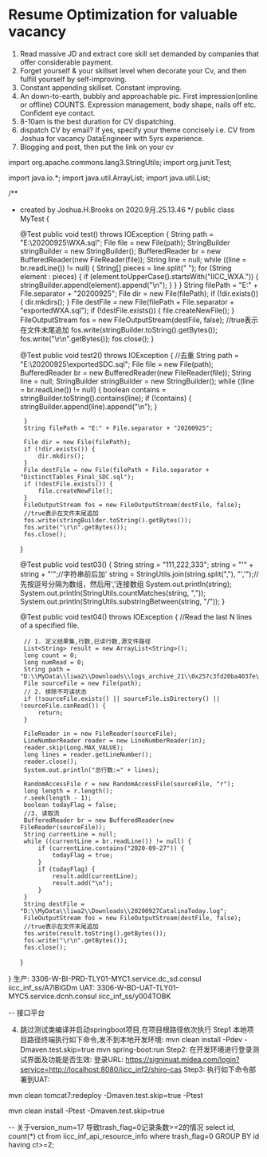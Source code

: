 # Resume Optimization for valuable vacancy 
<ol>
<li>Read massive JD and extract core skill set demanded by companies that offer considerable payment.</li>
<li>Forget yourself & your skillset level when decorate your Cv, and then fulfill yourself by self-improving.</li>
<li>Constant appending skillset. Constant improving.</li>
<li>An down-to-earth, bubbly and approachable pic. First impression(online or offline) COUNTS. Expression management, body shape, nails off etc. Confident eye contact.</li>
<li>8-10am is the best duration for CV dispatching.</li>
<li>dispatch CV by email? If yes, specify your theme concisely i.e. CV from Joshua for vacancy DataEngineer with 5yrs experience.</li>
<li>Blogging and post, then put the link on your cv</li>
</ol>

 

import org.apache.commons.lang3.StringUtils;
import org.junit.Test;

import java.io.*;
import java.util.ArrayList;
import java.util.List;

/**
 * created by Joshua.H.Brooks on 2020.9月.25.13.46
 */
public class MyTest {

    @Test
    public void test() throws IOException {
        String path = "E:\\20200925\\WXA.sql";
        File file = new File(path);
        StringBuilder stringBuilder = new StringBuilder();
        BufferedReader br = new BufferedReader(new FileReader(file));
        String line = null;
        while ((line = br.readLine()) != null) {
            String[] pieces = line.split(" ");
            for (String element : pieces) {
                if (element.toUpperCase().startsWith("IICC_WXA.")) {
                    stringBuilder.append(element).append("\n");
                }
            }
        }
        String filePath = "E:" + File.separator + "20200925";
        File dir = new File(filePath);
        if (!dir.exists()) {
            dir.mkdirs();
        }
        File destFile = new File(filePath + File.separator + "exportedWXA.sql");
        if (!destFile.exists()) {
            file.createNewFile();
        }
        FileOutputStream fos = new FileOutputStream(destFile, false);
        //true表示在文件末尾追加
        fos.write(stringBuilder.toString().getBytes());
        fos.write("\r\n".getBytes());
        fos.close();
    }

    @Test
    public void test2() throws IOException {
        //去重
        String path = "E:\\20200925\\exportedSDC.sql";
        File file = new File(path);
        BufferedReader br = new BufferedReader(new FileReader(file));
        String line = null;
        StringBuilder stringBuilder = new StringBuilder();
        while ((line = br.readLine()) != null) {
            boolean contains = stringBuilder.toString().contains(line);
            if (!contains) {
                stringBuilder.append(line).append("\n");
            }

        }
        String filePath = "E:" + File.separator + "20200925";

        File dir = new File(filePath);
        if (!dir.exists()) {
            dir.mkdirs();
        }
        File destFile = new File(filePath + File.separator + "DistinctTables_Final_SDC.sql");
        if (!destFile.exists()) {
            file.createNewFile();
        }
        FileOutputStream fos = new FileOutputStream(destFile, false);
        //true表示在文件末尾追加
        fos.write(stringBuilder.toString().getBytes());
        fos.write("\r\n".getBytes());
        fos.close();
    }


    @Test
    public void test03() {
        String string = "111,222,333";
        string = "'" + string + "'";//字符串前后加'
        string = StringUtils.join(string.split(","), "','");//先按逗号分隔为数组，然后用','连接数组
        System.out.println(string);
        System.out.println(StringUtils.countMatches(string, ","));
        System.out.println(StringUtils.substringBetween(string, "/"));
    }

    @Test
    public void test04() throws IOException {
        //Read the last N lines of a specified file.

        // 1. 定义结果集,行数,已读行数,源文件路径
        List<String> result = new ArrayList<String>();
        long count = 0;
        long numRead = 0;
        String path = "D:\\MyData\\liwa2\\Downloads\\logs_archive_21\\0x257c3fd20ba4037e\\1\\catalina.out";
        File sourceFile = new File(path);
        // 2. 排除不可读状态
        if (!sourceFile.exists() || sourceFile.isDirectory() || !sourceFile.canRead()) {
            return;
        }

        FileReader in = new FileReader(sourceFile);
        LineNumberReader reader = new LineNumberReader(in);
        reader.skip(Long.MAX_VALUE);
        long lines = reader.getLineNumber();
        reader.close();
        System.out.println("总行数:=" + lines);

        RandomAccessFile r = new RandomAccessFile(sourceFile, "r");
        long length = r.length();
        r.seek(length - 1);
        boolean todayFlag = false;
        //3. 读取流
        BufferedReader br = new BufferedReader(new FileReader(sourceFile));
        String currentLine = null;
        while ((currentLine = br.readLine()) != null) {
            if (currentLine.contains("2020-09-27")) {
                todayFlag = true;
            }
            if (todayFlag) {
                result.add(currentLine);
                result.add("\n");
            }
        }
        String destFile = "D:\\MyData\\liwa2\\Downloads\\20200927CatalinaToday.log";
        FileOutputStream fos = new FileOutputStream(destFile, false);
        //true表示在文件末尾追加
        fos.write(result.toString().getBytes());
        fos.write("\r\n".getBytes());
        fos.close();

    }


}
生产: 3306-W-BI-PRD-TLY01-MYC1.service.dc_sd.consul iicc_inf_ss/A7lBlGDm
UAT:  3306-W-BD-UAT-TLY01-MYC5.service.dcnh.consul iicc_inf_ss/y004TOBK


  
-- 接口平台

4. 跳过测试类编译并启动springboot项目,在项目根路径依次执行
Step1 本地项目路径终端执行如下命令,发不到本地开发环境:
 mvn clean install -Pdev -Dmaven.test.skip=true
 mvn spring-boot:run
Step2: 在开发环境进行登录测试界面及功能是否生效:
  登录URL: 
   https://signinuat.midea.com/login?service=http://localhost:8080/iicc_inf2/shiro-cas
Step3: 执行如下命令部署到UAT:
 
mvn clean tomcat7:redeploy -Dmaven.test.skip=true -Ptest


mvn clean install -Ptest -Dmaven.test.skip=true


-- 关于version_num=17 导致trash_flag=0记录条数>=2的情况
select id, count(*) ct from iicc_inf_api_resource_info where trash_flag=0 GROUP BY id having ct>=2;

